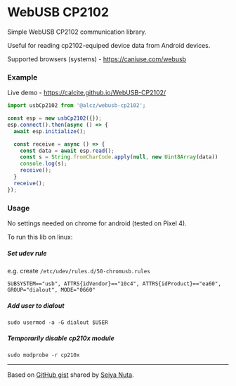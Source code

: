 # WebUSB CP2102

Simple WebUSB CP2102 communication library.

Useful for reading cp2102-equiped device data from Android devices.

Supported browsers (systems) - https://caniuse.com/webusb


### Example

Live demo - https://calcite.github.io/WebUSB-CP2102/

```javascript
import usbCp2102 from '@alcz/webusb-cp2102';

const esp = new usbCp2102({});
esp.connect().then(async () => {
  await esp.initialize();

  const receive = async () => {
    const data = await esp.read();
    const s = String.fromCharCode.apply(null, new Uint8Array(data))
    console.log(s);
    receive();
  }
  receive();
});
```

### Usage

No settings needed on chrome for android (tested on Pixel 4).

To run this lib on linux:

##### Set udev rule

e.g. create `/etc/udev/rules.d/50-chromusb.rules`

`SUBSYSTEM=="usb", ATTRS{idVendor}=="10c4", ATTRS{idProduct}=="ea60", GROUP="dialout", MODE="0660"`

##### Add user to dialout

`sudo usermod -a -G dialout $USER `

##### Temporarily disable cp210x module

`sudo modprobe -r cp210x`


---

Based on [GitHub gist](https://gist.github.com/nuta/2c70ba8855f50c536a51f0c5993c1e4c) shared by [Seiya Nuta](https://github.com/nuta).
